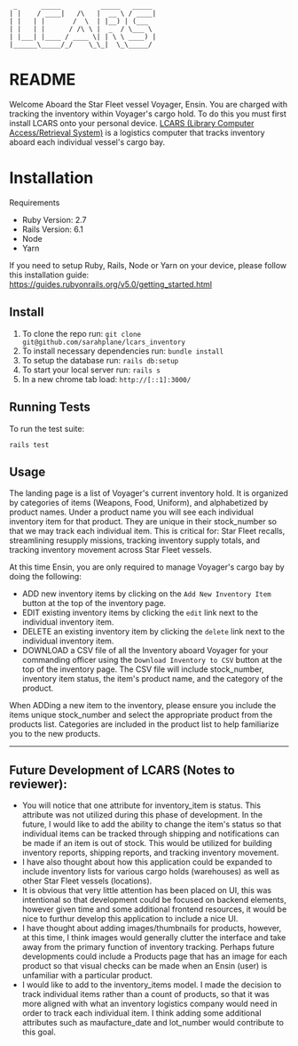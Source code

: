 
  ```
   _      _____          _____   _____ 
 | |    / ____|   /\   |  __ \ / ____|
 | |   | |       /  \  | |__) | (___  
 | |   | |      / /\ \ |  _  / \___ \ 
 | |___| |____ / ____ \| | \ \ ____) |
 |______\_____/_/    \_\_|  \_\_____/ 
```

# README

Welcome Aboard the Star Fleet vessel Voyager, Ensin. You are charged with tracking the inventory within Voyager's cargo hold. To do this you must first install LCARS onto your personal device. [LCARS (Library Computer Access/Retrieval System)](https://en.wikipedia.org/wiki/LCARS) is a logistics computer that tracks inventory aboard each individual vessel's cargo bay.

# Installation

Requirements
* Ruby Version: 2.7
* Rails Version: 6.1
* Node
* Yarn

If you need to setup Ruby, Rails, Node or Yarn on your device, please follow this installation guide:
https://guides.rubyonrails.org/v5.0/getting_started.html

## Install

1. To clone the repo run: `git clone git@github.com/sarahplane/lcars_inventory`
1. To install necessary dependencies run: `bundle install`
1. To setup the database run: `rails db:setup`
1. To start your local server run: `rails s`
1. In a new chrome tab load: `http://[::1]:3000/`

## Running Tests

To run the test suite:
```
rails test
```

## Usage

The landing page is a list of Voyager's current inventory hold. It is organized by categories of items (Weapons, Food, Uniform), and alphabetized by product names. Under a product name you will see each individual inventory item for that product. They are unique in their stock_number so that we may track each individual item. This is critical for: Star Fleet recalls, streamlining resupply missions, tracking inventory supply totals, and tracking inventory movement across Star Fleet vessels. 

At this time Ensin, you are only required to manage Voyager's cargo bay by doing the following:

* ADD new inventory items by clicking on the `Add New Inventory Item` button at the top of the inventory page.
* EDIT existing inventory items by clicking the `edit` link next to the individual inventory item.
* DELETE an existing inventory item by clicking the `delete` link next to the individual inventory item.
* DOWNLOAD a CSV file of all the Inventory aboard Voyager for your commanding officer using the `Download Inventory to CSV` button at the top of the inventory page.
  The CSV file will include stock_number, inventory item status, the item's product name, and the category of the product.

When ADDing a new item to the inventory, please ensure you include the items unique stock_number and select the appropriate product from the products list. Categories are included in the product list to help familiarize you to the new products. 

---

## Future Development of LCARS (Notes to reviewer):

* You will notice that one attribute for inventory_item is status. This attribute was not utilized during this phase of development. In the future, I would like to add the ability to change the item's status so that individual items can be tracked through shipping and notifications can be made if an item is out of stock. This would be utilized for building inventory reports, shipping reports, and tracking inventory movement. 
* I have also thought about how this application could be expanded to include inventory lists for various cargo holds (warehouses) as well as other Star Fleet vessels (locations).
* It is obvious that very little attention has been placed on UI, this was intentional so that development could be focused on backend elements, however given time and some additional frontend resources, it would be nice to furthur develop this application to include a nice UI.
* I have thought about adding images/thumbnails for products, however, at this time, I think images would generally clutter the interface and take away from the primary function of inventory tracking. Perhaps future developments could include a Products page that has an image for each product so that visual checks can be made when an Ensin (user) is unfamiliar with a particular product.
* I would like to add to the inventory_items model. I made the decision to track individual items rather than a count of products, so that it was more aligned with what an inventory logistics company would need in order to track each individual item. I think adding some additional attributes such as maufacture_date and lot_number would contribute to this goal.